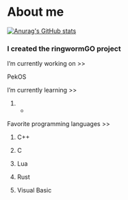 # About me

[![Anurag's GitHub stats](https://github-readme-stats.vercel.app/api?username=StjepanBM1)](https://github.com/anuraghazra/github-readme-stats)

### I created the ringwormGO project

I’m currently working on  >>
   
   PekOS
        
I’m currently learning >>

   1. -
            
Favorite programming languages >>
   1. C++

   2. C

   3. Lua

   4. Rust

   5. Visual Basic
